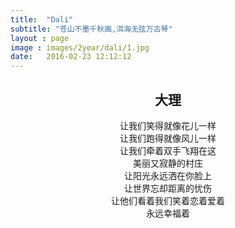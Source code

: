 ```yaml
---
title:  "Dali"
subtitle: "苍山不墨千秋画,洱海无弦万古琴"
layout : page
image : images/2year/dali/1.jpg
date:   2016-02-23 12:12:12
---
```

<section id="work" class="main style3 primary">
<div class="content">
		<header>
			<h2>大理</h2>
			<p>让我们笑得就像花儿一样 <br>
				让我们跑得就像风儿一样 <br>
				让我们牵着双手飞翔在这 <br>
				美丽又寂静的村庄<br>
				让阳光永远洒在你脸上 <br>
				让世界忘却距离的忧伤<br>
				让他们看着我们笑着恋着爱着<br>
				永远幸福着
			</p>
		</header>
		<div class="gallery">
			<article class="from-left">
				<a href="/images/2year/dali/1.jpg" class="image fit"><img src="/images/2year/dali/1.jpg" title="合照" alt="" /></a>
			</article>
			<article class="from-right">
				<a href="/images/2year/dali/2.jpg" class="image fit"><img src="/images/2year/dali/2.jpg" title="什么码头来着" alt="" /></a>
			</article>
			<article class="from-left">
				<a href="/images/2year/dali/3.jpg" class="image fit"><img src="/images/2year/dali/3.jpg" title="合照" alt="" /></a>
			</article>
			<article class="from-right">
				<a href="/images/2year/dali/4.jpg" class="image fit"><img src="/images/2year/dali/4.jpg" title="我这个皮肤白的" alt="" /></a>
			</article>
			<article class="from-left">
				<a href="/images/2year/dali/5.jpg" class="image fit"><img src="/images/2year/dali/5.jpg" title="你这个表情实在是太亮了，哈哈" alt="" /></a>
			</article>
			<article class="from-right">
				<a href="/images/2year/dali/6.jpg" class="image fit"><img src="/images/2year/dali/6.jpg" title="左边那个是你，么右边就是我了" alt="" /></a>
			</article>
			<article class="from-left">
				<a href="/images/2year/dali/7.jpg" class="image fit"><img src="/images/2year/dali/7.jpg" title="某人拍的" alt="" /></a>
			</article>
			<article class="from-right">
				<a href="/images/2year/dali/8.jpg" class="image fit"><img src="/images/2year/dali/8.jpg" title="无题" alt="" /></a>
			</article>
			<article class="from-left">
				<a href="/images/2year/dali/9.jpg" class="image fit"><img src="/images/2year/dali/9.jpg" title="酷炫组合" alt="" /></a>
			</article>
			<article class="from-right">
				<a href="/images/2year/dali/10.jpg" class="image fit"><img src="/images/2year/dali/10.jpg" title="相中相" alt="" /></a>
			</article>
			<article class="from-left">
				<a href="/images/2year/dali/11.jpg" class="image fit"><img src="/images/2year/dali/11.jpg" title="这个小娃怕是要制裁你" alt="" /></a>
			</article>
			<article class="from-right">
				<a href="/images/2year/dali/12.jpg" class="image fit"><img src="/images/2year/dali/12.jpg" title="写真系列" alt="" /></a>
			</article>
			<article class="from-left">
				<a href="/images/2year/dali/13.jpg" class="image fit"><img src="/images/2year/dali/13.jpg" title="写真系列" alt="" /></a>
			</article>
			<article class="from-right">
				<a href="/images/2year/dali/14.jpg" class="image fit"><img src="/images/2year/dali/14.jpg" title="写真系列" alt="" /></a>
			</article>
			<article class="from-left">
				<a href="/images/2year/dali/15.jpg" class="image fit"><img src="/images/2year/dali/15.jpg" title="写真系列" alt="" /></a>
			</article>
			<article class="from-right">
				<a href="/images/2year/dali/16.jpg" class="image fit"><img src="/images/2year/dali/16.jpg" title="喝了那么小点烧酒脸就红彤彤的了" alt="" /></a>
			</article>
			<article class="from-left">
				<a href="/images/2year/dali/17.jpg" class="image fit"><img src="/images/2year/dali/17.jpg" title="看海" alt="" /></a>
			</article>
			<article class="from-right">
				<a href="/images/2year/dali/18.jpg" class="image fit"><img src="/images/2year/dali/18.jpg" title="看海" alt="" /></a>
			</article>
			<article class="from-left">
				<a href="/images/2year/dali/19.jpg" class="image fit"><img src="/images/2year/dali/19.jpg" title="帅就一个字" alt="" /></a>
			</article>
			<article class="from-right">
				<a href="/images/2year/dali/20.jpg" class="image fit"><img src="/images/2year/dali/20.jpg" title="某人拍的" alt="" /></a>
			</article>
		</div>
</div>
</section>